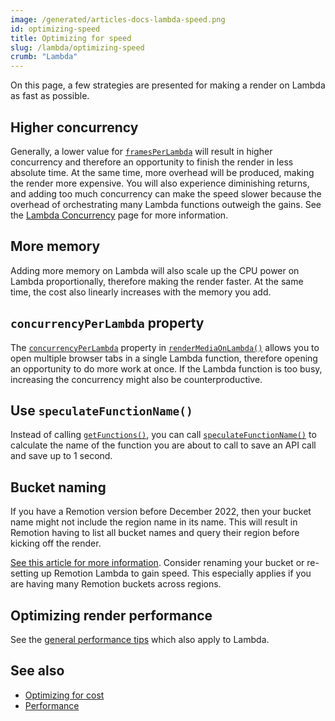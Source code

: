 ```yaml
---
image: /generated/articles-docs-lambda-speed.png
id: optimizing-speed
title: Optimizing for speed
slug: /lambda/optimizing-speed
crumb: "Lambda"
---
```


On this page, a few strategies are presented for making a render on Lambda as fast as possible.

## Higher concurrency

Generally, a lower value for [`framesPerLambda`](/docs/lambda/rendermediaonlambda#framesperlambda) will result in higher concurrency and therefore an opportunity to finish the render in less absolute time. At the same time, more overhead will be produced, making the render more expensive. You will also experience diminishing returns, and adding too much concurrency can make the speed slower because the overhead of orchestrating many Lambda functions outweigh the gains.
See the [Lambda Concurrency](/docs/lambda/concurrency) page for more information.

## More memory

Adding more memory on Lambda will also scale up the CPU power on Lambda proportionally, therefore making the render faster. At the same time, the cost also linearly increases with the memory you add.

## `concurrencyPerLambda` property

The [`concurrencyPerLambda`](/docs/lambda/rendermediaonlambda#concurrencyperlambda) property in [`renderMediaOnLambda()`](/docs/lambda/rendermediaonlambda) allows you to open multiple browser tabs in a single Lambda function, therefore opening an opportunity to do more work at once. If the Lambda function is too busy, increasing the concurrency might also be counterproductive.

## Use `speculateFunctionName()`

Instead of calling [`getFunctions()`](/docs/lambda/getfunctions), you can call [`speculateFunctionName()`](/docs/lambda/speculatefunctionname) to calculate the name of the function you are about to call to save an API call and save up to 1 second.

## Bucket naming

If you have a Remotion version before December 2022, then your bucket name might not include the region name in its name. This will result in Remotion having to list all bucket names and query their region before kicking off the render.

[See this article for more information](/docs/lambda/bucket-naming#aws-region-in-the-name). Consider renaming your bucket or re-setting up Remotion Lambda to gain speed. This especially applies if you are having many Remotion buckets across regions.

## Optimizing render performance

See the [general performance tips](/docs/performance) which also apply to Lambda.

## See also

- [Optimizing for cost](/docs/lambda/optimizing-cost)
- [Performance](/docs/performance)
